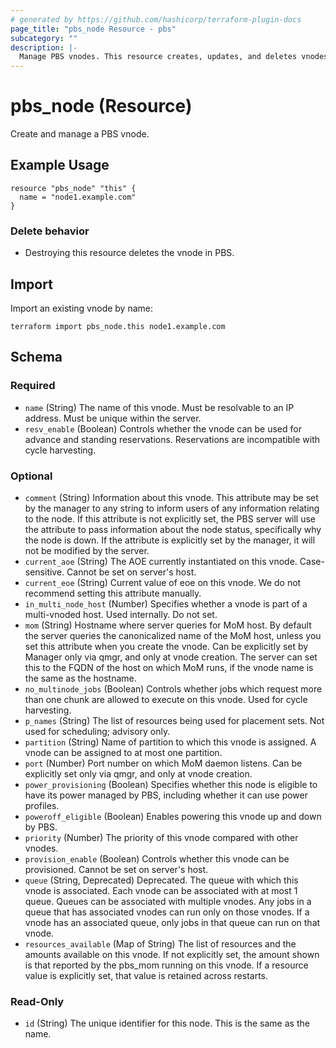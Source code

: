 ```yaml
---
# generated by https://github.com/hashicorp/terraform-plugin-docs
page_title: "pbs_node Resource - pbs"
subcategory: ""
description: |-
  Manage PBS vnodes. This resource creates, updates, and deletes vnodes in PBS.
---
```


# pbs_node (Resource)

Create and manage a PBS vnode.

## Example Usage
```hcl
resource "pbs_node" "this" {
  name = "node1.example.com"
}
```

### Delete behavior

- Destroying this resource deletes the vnode in PBS.

## Import

Import an existing vnode by name:

```shell
terraform import pbs_node.this node1.example.com
```

<!-- schema generated by tfplugindocs -->
<!-- schema generated by tfplugindocs -->
## Schema

### Required

- `name` (String) The name of this vnode. Must be resolvable to an IP address. Must be unique within the server.
- `resv_enable` (Boolean) Controls whether the vnode can be used for advance and standing reservations. Reservations are incompatible with cycle harvesting.

### Optional

- `comment` (String) Information about this vnode. This attribute may be set by the manager to any string to inform users of any information relating to the node. If this attribute is not explicitly set, the PBS server will use the attribute to pass information about the node status, specifically why the node is down. If the attribute is explicitly set by the manager, it will not be modified by the server.
- `current_aoe` (String) The AOE currently instantiated on this vnode. Case-sensitive. Cannot be set on server's host.
- `current_eoe` (String) Current value of eoe on this vnode. We do not recommend setting this attribute manually.
- `in_multi_node_host` (Number) Specifies whether a vnode is part of a multi-vnoded host. Used internally. Do not set.
- `mom` (String) Hostname where server queries for MoM host. By default the server queries the canonicalized name of the MoM host, unless you set this attribute when you create the vnode. Can be explicitly set by Manager only via qmgr, and only at vnode creation. The server can set this to the FQDN of the host on which MoM runs, if the vnode name is the same as the hostname.
- `no_multinode_jobs` (Boolean) Controls whether jobs which request more than one chunk are allowed to execute on this vnode. Used for cycle harvesting.
- `p_names` (String) The list of resources being used for placement sets. Not used for scheduling; advisory only.
- `partition` (String) Name of partition to which this vnode is assigned. A vnode can be assigned to at most one partition.
- `port` (Number) Port number on which MoM daemon listens. Can be explicitly set only via qmgr, and only at vnode creation.
- `power_provisioning` (Boolean) Specifies whether this node is eligible to have its power managed by PBS, including whether it can use power profiles.
- `poweroff_eligible` (Boolean) Enables powering this vnode up and down by PBS.
- `priority` (Number) The priority of this vnode compared with other vnodes.
- `provision_enable` (Boolean) Controls whether this vnode can be provisioned. Cannot be set on server's host.
- `queue` (String, Deprecated) Deprecated. The queue with which this vnode is associated. Each vnode can be associated with at most 1 queue. Queues can be associated with multiple vnodes. Any jobs in a queue that has associated vnodes can run only on those vnodes. If a vnode has an associated queue, only jobs in that queue can run on that vnode.
- `resources_available` (Map of String) The list of resources and the amounts available on this vnode. If not explicitly set, the amount shown is that reported by the pbs_mom running on this vnode. If a resource value is explicitly set, that value is retained across restarts.

### Read-Only

- `id` (String) The unique identifier for this node. This is the same as the name.

